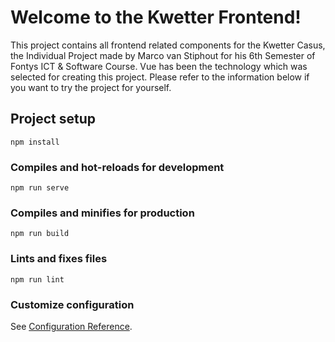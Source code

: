 # Welcome to the Kwetter Frontend!
This project contains all frontend related components for the Kwetter Casus, the Individual Project made by Marco van Stiphout for his 6th Semester of Fontys ICT & Software Course.
Vue has been the technology which was selected for creating this project. Please refer to the information below if you want to try the project for yourself.
## Project setup
```
npm install
```

### Compiles and hot-reloads for development
```
npm run serve
```

### Compiles and minifies for production
```
npm run build
```

### Lints and fixes files
```
npm run lint
```

### Customize configuration
See [Configuration Reference](https://cli.vuejs.org/config/).
